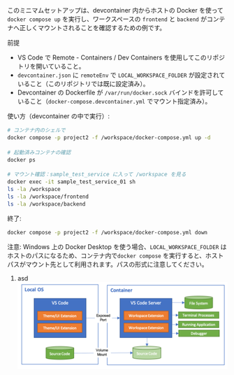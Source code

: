 このミニマムセットアップは、devcontainer 内からホストの Docker を使って `docker compose up` を実行し、ワークスペースの `frontend` と `backend` がコンテナへ正しくマウントされることを確認するための例です。

前提
- VS Code で Remote - Containers / Dev Containers を使用してこのリポジトリを開いていること。
- `devcontainer.json` に `remoteEnv` で `LOCAL_WORKSPACE_FOLDER` が設定されていること（このリポジトリでは既に設定済み）。
- Devcontainer の Dockerfile が `/var/run/docker.sock` バインドを許可していること（`docker-compose.devcontainer.yml` でマウント指定済み）。

使い方（devcontainer の中で実行）:

```bash
# コンテナ内のシェルで
docker compose -p project2 -f /workspace/docker-compose.yml up -d

# 起動済みコンテナの確認
docker ps

# マウント確認：sample_test_service に入って /workspace を見る
docker exec -it sample_test_service_01 sh
ls -la /workspace
ls -la /workspace/frontend
ls -la /workspace/backend
```

終了:

```bash
docker compose -p project2 -f /workspace/docker-compose.yml down
```

注意: Windows 上の Docker Desktop を使う場合、`LOCAL_WORKSPACE_FOLDER` はホストのパスになるため、コンテナ内で`docker compose` を実行すると、ホストパスがマウント先として利用されます。パスの形式に注意してください。
1. asd
![alt text](image.png)
